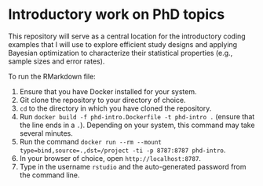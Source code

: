 # Introductory work on PhD topics

This repository will serve as a central location for the introductory coding examples that I will use to explore efficient study designs and applying Bayesian optimization to characterize their statistical properties (e.g., sample sizes and error rates).

To run the RMarkdown file:
1. Ensure that you have Docker installed for your system.
2. Git clone the repository to your directory of choice.
3. `cd` to the directory in which you have cloned the repository.
4. Run `docker build -f phd-intro.Dockerfile -t phd-intro .` (ensure that the line ends in a `.`). Depending on your system, this command may take several minutes.
6. Run the command `docker run --rm --mount type=bind,source=.,dst=/project -ti -p 8787:8787 phd-intro`.
7. In your browser of choice, open `http://localhost:8787`.
8. Type in the username `rstudio` and the auto-generated password from the command line.
